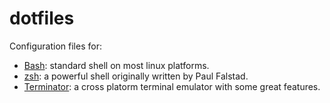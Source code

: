 dotfiles
========

Configuration files for:

* [Bash](http://www.gnu.org/software/bash/): standard shell on most linux platforms.
* [zsh](http://zsh.sourceforge.net/): a powerful shell originally written by Paul Falstad.
* [Terminator](http://gnometerminator.blogspot.co.uk/p/introduction.html): a cross platorm terminal emulator with some great features.
